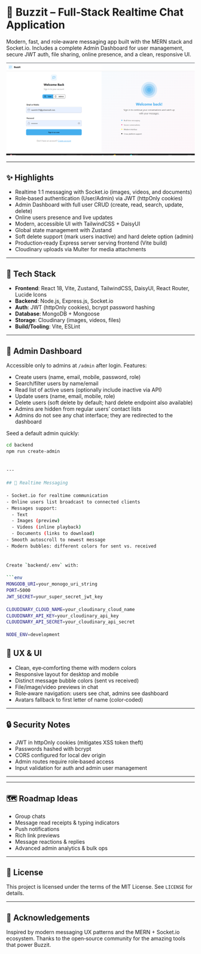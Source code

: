 # 🚀 Buzzit – Full‑Stack Realtime Chat Application

Modern, fast, and role‑aware messaging app built with the MERN stack and Socket.io. Includes a complete Admin Dashboard for user management, secure JWT auth, file sharing, online presence, and a clean, responsive UI.

![Buzzit Screenshot](frontend/public/login.png)

---

## ✨ Highlights

- Realtime 1:1 messaging with Socket.io (images, videos, and documents)
- Role‑based authentication (User/Admin) via JWT (httpOnly cookies)
- Admin Dashboard with full user CRUD (create, read, search, update, delete)
- Online users presence and live updates
- Modern, accessible UI with TailwindCSS + DaisyUI
- Global state management with Zustand
- Soft delete support (mark users inactive) and hard delete option (admin)
- Production‑ready Express server serving frontend (Vite build)
- Cloudinary uploads via Multer for media attachments

---

## 🧰 Tech Stack

- **Frontend**: React 18, Vite, Zustand, TailwindCSS, DaisyUI, React Router, Lucide Icons
- **Backend**: Node.js, Express.js, Socket.io
- **Auth**: JWT (httpOnly cookies), bcrypt password hashing
- **Database**: MongoDB + Mongoose
- **Storage**: Cloudinary (images, videos, files)
- **Build/Tooling**: Vite, ESLint

---


## 👑 Admin Dashboard

Accessible only to admins at `/admin` after login. Features:

- Create users (name, email, mobile, password, role)
- Search/filter users by name/email
- Read list of active users (optionally include inactive via API)
- Update users (name, email, mobile, role)
- Delete users (soft delete by default; hard delete endpoint also available)
- Admins are hidden from regular users’ contact lists
- Admins do not see any chat interface; they are redirected to the dashboard


Seed a default admin quickly:

```bash
cd backend
npm run create-admin


---

## 💬 Realtime Messaging

- Socket.io for realtime communication
- Online users list broadcast to connected clients
- Messages support:
  - Text
  - Images (preview)
  - Videos (inline playback)
  - Documents (links to download)
- Smooth autoscroll to newest message
- Modern bubbles: different colors for sent vs. received


Create `backend/.env` with:

```env
MONGODB_URI=your_monogo_uri_string
PORT=5000
JWT_SECRET=your_super_secret_jwt_key

CLOUDINARY_CLOUD_NAME=your_cloudinary_cloud_name
CLOUDINARY_API_KEY=your_cloudinary_api_key
CLOUDINARY_API_SECRET=your_cloudinary_api_secret

NODE_ENV=development
```

## 🧭 UX & UI

- Clean, eye‑comforting theme with modern colors
- Responsive layout for desktop and mobile
- Distinct message bubble colors (sent vs received)
- File/image/video previews in chat
- Role‑aware navigation: users see chat, admins see dashboard
- Avatars fallback to first letter of name (color‑coded)

---

## 🔒 Security Notes

- JWT in httpOnly cookies (mitigates XSS token theft)
- Passwords hashed with bcrypt
- CORS configured for local dev origin
- Admin routes require role‑based access
- Input validation for auth and admin user management

---

---

## 🗺️ Roadmap Ideas

- Group chats
- Message read receipts & typing indicators
- Push notifications
- Rich link previews
- Message reactions & replies
- Advanced admin analytics & bulk ops

---

## 📄 License

This project is licensed under the terms of the MIT License. See `LICENSE` for details.

---

## 🙌 Acknowledgements

Inspired by modern messaging UX patterns and the MERN + Socket.io ecosystem. Thanks to the open‑source community for the amazing tools that power Buzzit.
